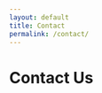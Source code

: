 ```yaml
---
layout: default 
title: Contact
permalink: /contact/
---
```

<div class="Contact">
  <div class="page-head" style="background-image:url({{site.url}}/assets/images/puppyski.jpg)">
    <div class="head-content">
      <h1>Contact Us</h1>
    </div>
  </div>
  <div class="container">
    <div class="page-section">
    </div>
  </div>
</div>
